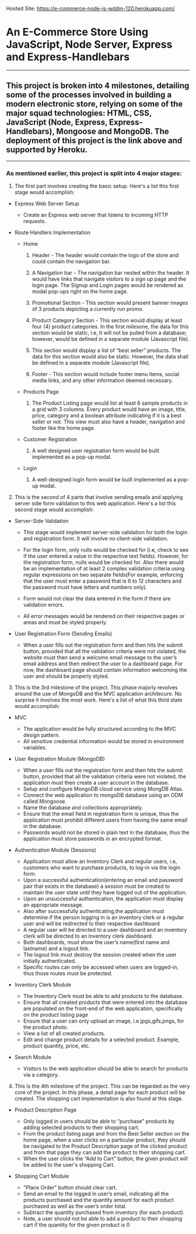 Hosted Site: https://e-commerce-node-js-wddm-120.herokuapp.com/

# An E-Commerce Store Using JavaScript, Node Server, Express and Express-Handlebars

***

## This project is broken into 4 milestones, detailing some of the processes involved in building a modern electronic store, relying on some of the major squad technologies: HTML, CSS, JavaScript (Node, Express, Express-Handlebars), Mongoose and MongoDB. The deployment of this project is the link above and supported by Heroku.

***

### As mentioned earlier, this project is split into 4 major stages:

1. The first part involves creating the basic setup. Here's a list this first stage would accomplish:

* Express Web Server Setup
	+ Create an Express web server that listens to incoming HTTP requests.

* Route Handlers Implementation
	+ Home 

		1. Header - The header would contain the logo of the store and could contain the navigation bar.

		2. A Navigation bar - The navigation bar nested within the header. It would have links that navigate visitors to  a sign up page and the login page. The Signup and Login pages would be rendered as modal pop-ups right on the home page. 

		3. Promotional Section - This section would present banner images of 3 products depicting a currently run promo.

		4. Product Category Section - This section would display at least four (4) product categories. In the first milesone, the data for this section would be static, i.e, it will not be pulled from a database; however, would be defined in a separate module (Javascript file).

		5. This section would display a list of “best seller” products. The data for this section would also be static. 
		However, the data shall be defined in a separate module (Javascript file).

		6. Footer  - This section would include footer menu items, social media links, and any other information deemed necessary.

	+ Products Page

		1. The Product Listing page would list at least 6 sample products in a  grid with 3 columns. Every product would have an image, title, price, category and a boolean attribute indicating if it is a best seller or not. This view must also have a header, navigation and footer like the home page. 

	+ Customer Registration

		1. A well designed user registration form would be built implemented as a pop-up modal. 

	+ Login

		1. A well-designed login form would be built implemented as a pop-up modal. 
 

2. This is the second of 4 parts that involve sending emails and applying server side form validation to this web application. Here's a list this second stage would accomplish:


* Server-Side Validation
	+ This stage would implement server-side validation for both the login and registration form. It will involve no client-side validation.

	+ For the login form, only nulls would be checked for (i.e, check to see if the user entered a value in the respective text fields). However, for the registration form, nulls would be checked for. Also there would be an implementation of at least 2 complex validation criteria using regular expressions on two separate fields(For example, enforcing that the user must enter a password that is 6 to 12 characters and the password must have letters and numbers only). 

	+ Form would not clear the data entered in the form if there are validation errors.

	+ All error messages would be rendered on their respective pages or areas and must be styled properly.

* User Registration Form (Sending Emails)

	+ When a user fills out the registration form and then hits the submit button, provided that all the validation criteria were not violated, the website must then send a welcome email message to the user’s email address and then redirect the user to a dashboard page. For now, the dashboard page should contain information welcoming the user and should be properly styled.
	
3. This is the 3rd milestone of the project. This phase majorly revolves around the use of MongoDB and the MVC application architecure. No surprise it involves the most work. Here's a list of what this third state would accomplish:

* MVC
	+ The application would be fully structured according to the MVC design pattern. 
	+ All sensitive credential information would be stored in environment variables.  
	
* User Registration Module (MongoDB) 
	+ When a user fills out the registration form and then hits the submit button, provided that all the validation criteria were not violated, the application must then create a user account in the database. 
	+ Setup and configure MongoDB cloud service using MongDB Atlas.
	+ Connect the web application to mongoDB database using  an ODM called Mongoose.
	+ Name the database and collections appropriately.
	+ Ensure that the email field in registration form is unique, thus the application must prohibit different users from having the same email in the database.
	+ Passwords would not be stored in plain text in the database, thus the application must store passwords in an encrypted format.
	
* Authentication Module (Sessions)
	+ Application must allow an Inventory Clerk and  regular users, i.e, customers who want to purchase products, to log-in via the login form.
	+ Upon a successful authentication(entering an email and password pair that exists in the database) a session must be created to maintain the user state until they have logged out of the application. 
	+ Upon an unsuccessful authentication, the application must display an appropriate message.
	+ Also after successfully authenticating,the application must determine if the person logging in is an inventory clerk or a regular user and will be redirected to their respective dashboard
	+ A regular user will be directed to a user dashboard and an inventory clerk will be directed to an inventory clerk dashboard.
	+ Both dashboards, must show the user’s name(first name and lastname) and a logout link.
	+ The logout link must destroy the session created when the user initially authenticated.
	+ Specific routes can only be accessed when users are logged-in, thus those routes must be protected.
	
* Inventory Clerk Module
	+ The Inventory Clerk must be able to add products to the database.
	+ Ensure that all created products that were entered into the database are populated on the front-end of the web application, specifically on the product listing page
	+ Ensure that a user can only upload an image, i.e jpgs,gifs,pngs, for the product photo.
	+ View a list of  all created products.
	+ Edit and change product details for a selected product. Example, product quantity, price, etc.
	
* Search Module 
	+ Visitors to the web application should be able to search for products via a category. 
	
4. This is the 4th milestone of the project. This can be regarded as the very core of the project. In this phase, a detail page for each product will be created. The shopping cart implementation is also found at this stage.

* Product Description Page
	+ Only logged in users should be able to “purchase”  products by adding selected products to their shopping cart.
	+ From the product listing page and from the Best Seller section on the home page, when a user clicks on a particular product, they should be navigated to the Product Description page of the clicked product and from that page they can add the product to their shopping cart.
	+ When the user clicks the “Add to Cart” button, the given product will be added to the user's shopping Cart.
	
* Shopping Cart Module 
	+ "Place Order" button should clear cart.
	+ Send an email to the logged in user’s email, indicating all the products purchased and the quantity amount for each product purchased as well as the user’s order total.  
	+ Subtract the quantity purchased from inventory (for each product).
	+ Note, a user should not be able to add a product to their shopping cart if the quantity for the given product is 0


 

